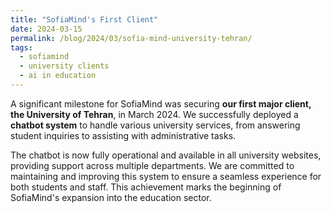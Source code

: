 ```yaml
---
title: "SofiaMind's First Client"
date: 2024-03-15
permalink: /blog/2024/03/sofia-mind-university-tehran/
tags:
  - sofiamind
  - university clients
  - ai in education
---
```


A significant milestone for SofiaMind was securing **our first major client, the University of Tehran**, in March 2024. We successfully deployed a **chatbot system** to handle various university services, from answering student inquiries to assisting with administrative tasks.

The chatbot is now fully operational and available in all university websites, providing support across multiple departments. We are committed to maintaining and improving this system to ensure a seamless experience for both students and staff. This achievement marks the beginning of SofiaMind's expansion into the education sector.

